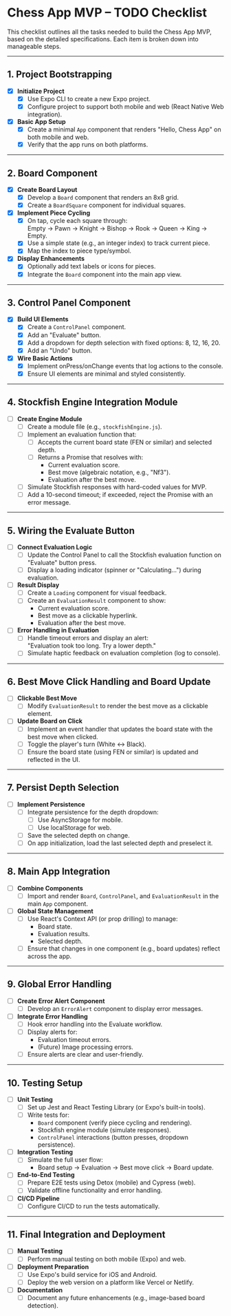 # Chess App MVP – TODO Checklist

This checklist outlines all the tasks needed to build the Chess App MVP, based on the detailed specifications. Each item is broken down into manageable steps.

---

## 1. Project Bootstrapping

- [x] **Initialize Project**
  - [x] Use Expo CLI to create a new Expo project.
  - [x] Configure project to support both mobile and web (React Native Web integration).
- [x] **Basic App Setup**
  - [x] Create a minimal `App` component that renders "Hello, Chess App" on both mobile and web.
  - [x] Verify that the app runs on both platforms.

---

## 2. Board Component

- [x] **Create Board Layout**
  - [x] Develop a `Board` component that renders an 8x8 grid.
  - [x] Create a `BoardSquare` component for individual squares.
- [x] **Implement Piece Cycling**
  - [x] On tap, cycle each square through:  
         Empty → Pawn → Knight → Bishop → Rook → Queen → King → Empty.
  - [x] Use a simple state (e.g., an integer index) to track current piece.
  - [x] Map the index to piece type/symbol.
- [x] **Display Enhancements**
  - [x] Optionally add text labels or icons for pieces.
  - [x] Integrate the `Board` component into the main app view.

---

## 3. Control Panel Component

- [x] **Build UI Elements**
  - [x] Create a `ControlPanel` component.
  - [x] Add an "Evaluate" button.
  - [x] Add a dropdown for depth selection with fixed options: 8, 12, 16, 20.
  - [x] Add an "Undo" button.
- [x] **Wire Basic Actions**
  - [x] Implement onPress/onChange events that log actions to the console.
  - [x] Ensure UI elements are minimal and styled consistently.

---

## 4. Stockfish Engine Integration Module

- [ ] **Create Engine Module**
  - [ ] Create a module file (e.g., `stockfishEngine.js`).
  - [ ] Implement an evaluation function that:
    - [ ] Accepts the current board state (FEN or similar) and selected depth.
    - [ ] Returns a Promise that resolves with:
      - Current evaluation score.
      - Best move (algebraic notation, e.g., "Nf3").
      - Evaluation after the best move.
  - [ ] Simulate Stockfish responses with hard-coded values for MVP.
  - [ ] Add a 10-second timeout; if exceeded, reject the Promise with an error message.

---

## 5. Wiring the Evaluate Button

- [ ] **Connect Evaluation Logic**
  - [ ] Update the Control Panel to call the Stockfish evaluation function on "Evaluate" button press.
  - [ ] Display a loading indicator (spinner or "Calculating…") during evaluation.
- [ ] **Result Display**
  - [ ] Create a `Loading` component for visual feedback.
  - [ ] Create an `EvaluationResult` component to show:
    - Current evaluation score.
    - Best move as a clickable hyperlink.
    - Evaluation after the best move.
- [ ] **Error Handling in Evaluation**
  - [ ] Handle timeout errors and display an alert:  
         "Evaluation took too long. Try a lower depth."
  - [ ] Simulate haptic feedback on evaluation completion (log to console).

---

## 6. Best Move Click Handling and Board Update

- [ ] **Clickable Best Move**
  - [ ] Modify `EvaluationResult` to render the best move as a clickable element.
- [ ] **Update Board on Click**
  - [ ] Implement an event handler that updates the board state with the best move when clicked.
  - [ ] Toggle the player's turn (White ↔ Black).
  - [ ] Ensure the board state (using FEN or similar) is updated and reflected in the UI.

---

## 7. Persist Depth Selection

- [ ] **Implement Persistence**
  - [ ] Integrate persistence for the depth dropdown:
    - [ ] Use AsyncStorage for mobile.
    - [ ] Use localStorage for web.
  - [ ] Save the selected depth on change.
  - [ ] On app initialization, load the last selected depth and preselect it.

---

## 8. Main App Integration

- [ ] **Combine Components**
  - [ ] Import and render `Board`, `ControlPanel`, and `EvaluationResult` in the main `App` component.
- [ ] **Global State Management**
  - [ ] Use React's Context API (or prop drilling) to manage:
    - Board state.
    - Evaluation results.
    - Selected depth.
  - [ ] Ensure that changes in one component (e.g., board updates) reflect across the app.

---

## 9. Global Error Handling

- [ ] **Create Error Alert Component**
  - [ ] Develop an `ErrorAlert` component to display error messages.
- [ ] **Integrate Error Handling**
  - [ ] Hook error handling into the Evaluate workflow.
  - [ ] Display alerts for:
    - Evaluation timeout errors.
    - (Future) Image processing errors.
  - [ ] Ensure alerts are clear and user-friendly.

---

## 10. Testing Setup

- [ ] **Unit Testing**
  - [ ] Set up Jest and React Testing Library (or Expo's built-in tools).
  - [ ] Write tests for:
    - `Board` component (verify piece cycling and rendering).
    - Stockfish engine module (simulate responses).
    - `ControlPanel` interactions (button presses, dropdown persistence).
- [ ] **Integration Testing**
  - [ ] Simulate the full user flow:
    - Board setup → Evaluation → Best move click → Board update.
- [ ] **End-to-End Testing**
  - [ ] Prepare E2E tests using Detox (mobile) and Cypress (web).
  - [ ] Validate offline functionality and error handling.
- [ ] **CI/CD Pipeline**
  - [ ] Configure CI/CD to run the tests automatically.

---

## 11. Final Integration and Deployment

- [ ] **Manual Testing**
  - [ ] Perform manual testing on both mobile (Expo) and web.
- [ ] **Deployment Preparation**
  - [ ] Use Expo's build service for iOS and Android.
  - [ ] Deploy the web version on a platform like Vercel or Netlify.
- [ ] **Documentation**
  - [ ] Document any future enhancements (e.g., image-based board detection).
